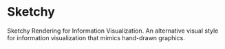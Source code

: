 # Sketchy
Sketchy Rendering for Information Visualization. An alternative visual style for information visualization that mimics hand-drawn graphics.
